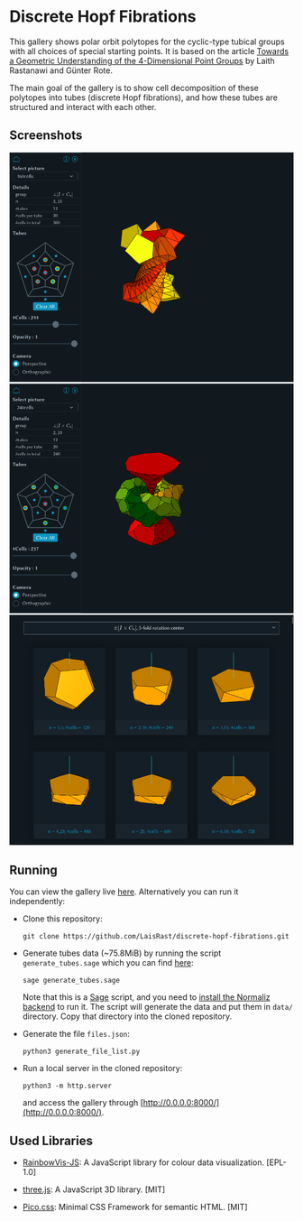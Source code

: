 # Discrete Hopf Fibrations

This gallery shows polar orbit polytopes for the cyclic-type tubical groups
with all choices of special starting points. It is based on the article
[Towards a Geometric Understanding of the 4-Dimensional Point
Groups](http://arxiv.org/abs/2205.04965) by Laith Rastanawi and Günter Rote.

The main goal of the gallery is to show cell decomposition of these polytopes
into tubes (discrete Hopf fibrations), and how these tubes are structured and
interact with each other.

## Screenshots
![screenshot01](./screenshots/screenshot01.png)
![screenshot03](./screenshots/screenshot02.png)
![screenshot03](./screenshots/screenshot03.png)

## Running

You can view the gallery live
[here](https://www.inf.fu-berlin.de/inst/ag-ti/software/DiscreteHopfFibration/).
Alternatively you can run it independently:

* Clone this repository:
  ```
  git clone https://github.com/LaisRast/discrete-hopf-fibrations.git
  ```

* Generate tubes data (~75.8MiB) by running the script `generate_tubes.sage`
  which you can find [here](https://github.com/LaisRast/point-groups):
  ```
  sage generate_tubes.sage
  ```
  Note that this is a [Sage](https://www.sagemath.org/) script, and you need to
  [install the Normaliz
  backend](https://doc.sagemath.org/html/en/reference/discrete_geometry/sage/geometry/polyhedron/backend_normaliz.html)
  to run it. The script will generate the data and put them in `data/`
  directory. Copy that directory into the cloned repository.

* Generate the file `files.json`:
  ```
  python3 generate_file_list.py
  ```

* Run a local server in the cloned repository:
  ```
  python3 -m http.server
  ```
  and access the gallery through [http://0.0.0.0:8000/](http://0.0.0.0:8000/).


## Used Libraries

* [RainbowVis-JS](https://github.com/anomal/RainbowVis-JS):
  A JavaScript library for colour data visualization. [EPL-1.0]
  
* [three.js](https://github.com/mrdoob/three.js/):
  A JavaScript 3D library. [MIT]
  
* [Pico.css](https://github.com/picocss/pico):
  Minimal CSS Framework for semantic HTML. [MIT]
